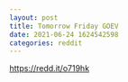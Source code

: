 ```yaml
--- 
layout: post 
title: Tomorrow Friday GOEV 
date: 2021-06-24 1624542598 
categories: reddit 
--- 
```

https://redd.it/o719hk